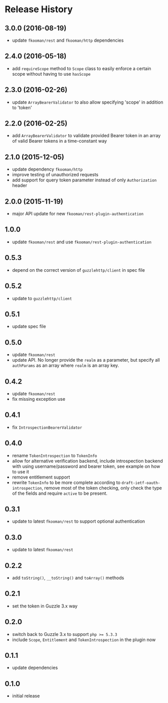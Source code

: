 # Release History

## 3.0.0 (2016-08-19)
- update `fkooman/rest` and `fkooman/http` dependencies

## 2.4.0 (2016-05-18)
- add `requireScope` method to `Scope` class to easily enforce a certain scope
  without having to use `hasScope`

## 2.3.0 (2016-02-26)
- update `ArrayBearerValidator` to also allow specifying 'scope' in addition
  to 'token'

## 2.2.0 (2016-02-25)
- add `ArrayBearerValidator` to validate provided Bearer token in an array
  of valid Bearer tokens in a time-constant way

## 2.1.0 (2015-12-05)
- update dependency `fkooman/http`
- improve testing of unauthorized requests
- add support for query token parameter instead of only `Authorization` header

## 2.0.0 (2015-11-19)
- major API update for new `fkooman/rest-plugin-authentication`

## 1.0.0
- update `fkooman/rest` and use `fkooman/rest-plugin-authentication`

## 0.5.3
- depend on the correct version of `guzzlehttp/client` in spec file

## 0.5.2
- update to `guzzlehttp/client`

## 0.5.1
- update spec file

## 0.5.0
- update `fkooman/rest`
- update API. No longer provide the `realm` as a parameter, but specify
  all `authParams` as an array where `realm` is an array key.

## 0.4.2
- update `fkooman/rest`
- fix missing exception use

## 0.4.1
- fix `IntrospectionBearerValidator`

## 0.4.0
- rename `TokenIntrospection` to `TokenInfo`
- allow for alternative verification backend, include introspection backend 
  with using username/password and bearer token, see example on how to use it
- remove entitlement support
- rewrite `TokenInfo` to be more complete according to 
  `draft-ietf-oauth-introspection`, remove most of the token checking, only 
  check the type of the fields and require `active` to be present.

## 0.3.1
- update to latest `fkooman/rest` to support optional authentication

## 0.3.0
- update to latest `fkooman/rest` 

## 0.2.2
- add `toString()`, `__toString()` and `toArray()` methods

## 0.2.1
- set the token in Guzzle 3.x way

## 0.2.0
- switch back to Guzzle 3.x to support `php >= 5.3.3`
- include `Scope`, `Entitlement` and `TokenIntrospection` in the plugin now

## 0.1.1
- update dependencies

## 0.1.0 
- initial release
